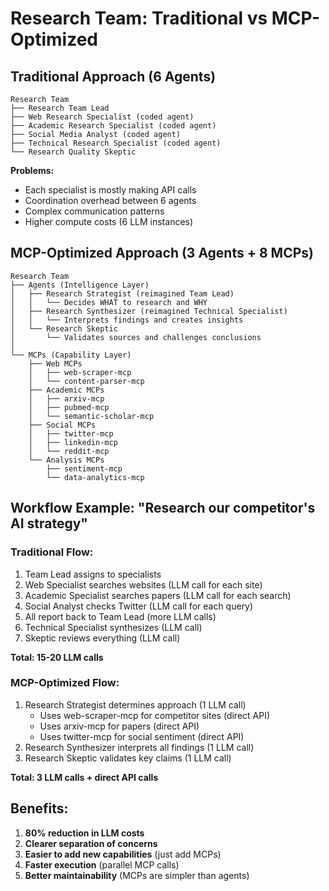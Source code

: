# Research Team: Traditional vs MCP-Optimized

## Traditional Approach (6 Agents)
```
Research Team
├── Research Team Lead
├── Web Research Specialist (coded agent)
├── Academic Research Specialist (coded agent)
├── Social Media Analyst (coded agent)
├── Technical Research Specialist (coded agent)
└── Research Quality Skeptic
```

**Problems:**
- Each specialist is mostly making API calls
- Coordination overhead between 6 agents
- Complex communication patterns
- Higher compute costs (6 LLM instances)

## MCP-Optimized Approach (3 Agents + 8 MCPs)
```
Research Team
├── Agents (Intelligence Layer)
│   ├── Research Strategist (reimagined Team Lead)
│   │   └── Decides WHAT to research and WHY
│   ├── Research Synthesizer (reimagined Technical Specialist)
│   │   └── Interprets findings and creates insights
│   └── Research Skeptic
│       └── Validates sources and challenges conclusions
│
└── MCPs (Capability Layer)
    ├── Web MCPs
    │   ├── web-scraper-mcp
    │   └── content-parser-mcp
    ├── Academic MCPs
    │   ├── arxiv-mcp
    │   ├── pubmed-mcp
    │   └── semantic-scholar-mcp
    ├── Social MCPs
    │   ├── twitter-mcp
    │   ├── linkedin-mcp
    │   └── reddit-mcp
    └── Analysis MCPs
        ├── sentiment-mcp
        └── data-analytics-mcp
```

## Workflow Example: "Research our competitor's AI strategy"

### Traditional Flow:
1. Team Lead assigns to specialists
2. Web Specialist searches websites (LLM call for each site)
3. Academic Specialist searches papers (LLM call for each search)
4. Social Analyst checks Twitter (LLM call for each query)
5. All report back to Team Lead (more LLM calls)
6. Technical Specialist synthesizes (LLM call)
7. Skeptic reviews everything (LLM call)

**Total: 15-20 LLM calls**

### MCP-Optimized Flow:
1. Research Strategist determines approach (1 LLM call)
   - Uses web-scraper-mcp for competitor sites (direct API)
   - Uses arxiv-mcp for papers (direct API)
   - Uses twitter-mcp for social sentiment (direct API)
2. Research Synthesizer interprets all findings (1 LLM call)
3. Research Skeptic validates key claims (1 LLM call)

**Total: 3 LLM calls + direct API calls**

## Benefits:

1. **80% reduction in LLM costs**
2. **Clearer separation of concerns**
3. **Easier to add new capabilities** (just add MCPs)
4. **Faster execution** (parallel MCP calls)
5. **Better maintainability** (MCPs are simpler than agents)
